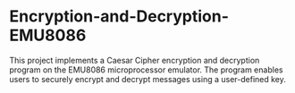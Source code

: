 # Encryption-and-Decryption-EMU8086
This project implements a Caesar Cipher encryption and decryption program on the EMU8086 microprocessor emulator. The program enables users to securely encrypt and decrypt messages using a user-defined key.
